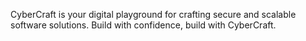 CyberCraft is your digital playground for crafting secure and scalable software solutions. Build with confidence, build with CyberCraft.